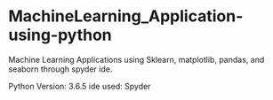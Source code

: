 # MachineLearning_Application-using-python
Machine Learning Applications using Sklearn, matplotlib, pandas, and seaborn through spyder ide.

Python Version: 3.6.5
ide used: Spyder
